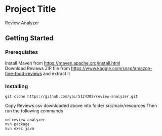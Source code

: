 # Project Title

Review Analyzer

## Getting Started

### Prerequisites

Install Maven from https://maven.apache.org/install.html  
Download Reviews ZIP file from https://www.kaggle.com/snap/amazon-fine-food-reviews and extract it

### Installing

```
git clone https://github.com/yair5124302/review-analyzer.git
```

Copy Reviews.csv downloaded above into folder src/main/resources
Then run the following commands
```
cd review-analyzer
mvn package
mvn exec:java
```
